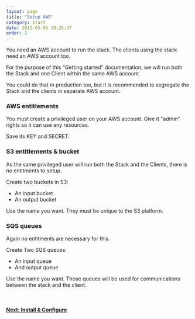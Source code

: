 ```yaml
---
layout: page
title: "Setup AWS"
category: start
date: 2015-05-05 19:26:37
order: 2
---
```


You need an AWS account to run the stack.
The clients using the stack need an AWS account too.

For the purpose of this "Getting started" documentation, we will run both the Stack and one Client within the same AWS account.

You could do that in production too, but it is recommended to segregate the Stack and the clients in separate AWS account.

### AWS entitlements

You must create a privileged user on your AWS account. Give it "admin" rights so it can use any resources.

Save its KEY and SECRET.

### S3 entitlements & bucket

As the same privileged user will run both the Stack and the Clients, there is no entitments to setup.

Create two buckets in S3:

   - An input bucket
   - An output bucket

Use the name you want. They must be unique to the S3 platform.

### SQS queues

Again no entitments are necessary for this.

Create Two SQS queues:

   - An input queue
   - And output queue

Use the name you want. Those queues will be used for communications between the stack and the client.


<br>

<p>
<h4><a href="#">Next: Install & Configure</a></h4>
</p>
